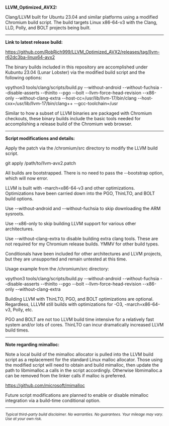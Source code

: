 **LLVM_Optimized_AVX2:**

Clang/LLVM built for Ubuntu 23.04 and similar platforms using a modified Chromium build script. The build targets Linux x86-64-v3 with the Clang, LLD, Polly, and BOLT projects being built.

----

**Link to latest release build:**

https://github.com/RobRich999/LLVM_Optimized_AVX2/releases/tag/llvm-r62dc3ba-linux64-avx2

The binary builds included in this repository are accomplished under Kubuntu 23.04 (Lunar Lobster) via the modified build script and the following options:

vpython3 tools/clang/scripts/build.py --without-android --without-fuchsia --disable-asserts --thinlto --pgo --bolt --llvm-force-head-revision --x86-only --without-clang-extra --host-cc=/usr/lib/llvm-17/bin/clang --host-cxx=/usr/lib/llvm-17/bin/clang++ --gcc-toolchain=/usr

Similar to how a subset of LLVM binaries are packaged with Chromium checkouts, these binary builds include the basic tools needed for accomplishing a release build of the Chromium web browser.

----

**Script modifications and details:**

Apply the patch via the /chromium/src directory to modify the LLVM build script.

git apply /path/to/llvm-avx2.patch

All builds are bootstrapped. There is no need to pass the --bootstrap option, which will now error.

LLVM is built with -march=x86-64-v3 and other optimizations. Optimizations have been carried down into the PGO, ThinLTO, and BOLT build options.

Use --without-android and --without-fuchsia to skip downloading the ARM sysroots.

Use --x86-only to skip building LLVM support for various other architectures.

Use --without-clang-extra to disable building extra clang tools. These are not required for my Chromium release builds. YMMV for other build types.

Conditionals have been included for other architectures and LLVM projects, but they are unsupported and remain untested at this time.

Usage example from the /chromium/src directory:

vpython3 tools/clang/scripts/build.py --without-android --without-fuchsia --disable-asserts --thinlto --pgo --bolt --llvm-force-head-revision --x86-only --without-clang-extra

Building LLVM with ThinLTO, PGO, and BOLT optimizations are optional. Regardless, LLLVM still builds with optimizations for -O3, -march=x86-64-v3, Polly, etc.

PGO and BOLT are not too LLVM build time intensive for a relatively fast system and/or lots of cores. ThinLTO can incur dramatically increased LLVM build times.

****

**Note regarding mimalloc:**

Note a local build of the mimalloc allocator is pulled into the LLVM build script as a replacement for the standard Linux malloc allocator. Those using the modified script will need to obtain and build mimalloc, then update the path to libmimalloc.a calls in the script accordingly. Otherwise libmimalloc.a can be removed from the linker calls if malloc is preferred.

https://github.com/microsoft/mimalloc

Future script modifications are planned to enable or disable mimalloc integration via a build-time conditional option.

****

<sub>*Typical third-party build disclaimer. No warranties. No guarantees. Your mileage may vary. Use at your own risk.*</sub>
